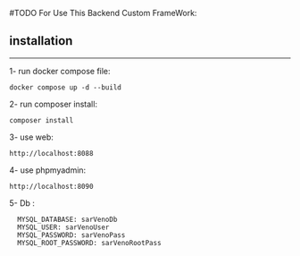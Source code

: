 #TODO For Use This Backend Custom FrameWork:


## installation
________________

1- run docker compose file:

    docker compose up -d --build

2- run composer install:
    
    composer install

3- use web:

    http://localhost:8088

4- use phpmyadmin:

    http://localhost:8090

5- Db : 
    
      MYSQL_DATABASE: sarVenoDb
      MYSQL_USER: sarVenoUser
      MYSQL_PASSWORD: sarVenoPass
      MYSQL_ROOT_PASSWORD: sarVenoRootPass
